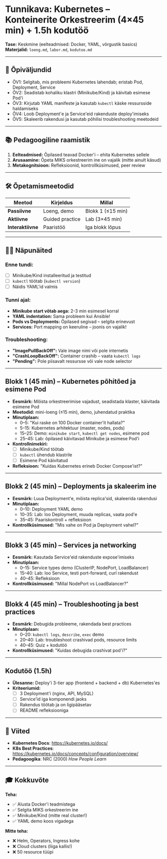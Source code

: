 # Tunnikava: Kubernetes – Konteinerite Orkestreerim (4×45 min) + 1.5h kodutöö

**Tase:** Keskmine (eelteadmised: Docker, YAML, võrgustik basics)  
**Materjalid:** `loeng.md`, `labor.md`, `kodutoo.md`

---

## 🎯 Õpiväljundid
- ÕV1: Selgitab, mis probleemi Kubernetes lahendab; eristab Pod, Deployment, Service
- ÕV2: Seadistab kohaliku klastri (Minikube/Kind) ja käivitab esimese Pod'i
- ÕV3: Kirjutab YAML manifeste ja kasutab `kubectl` käske ressursside haldamiseks
- ÕV4: Loob Deployment'e ja Service'eid rakenduste deploy'imiseks
- ÕV5: Skaleerib rakendusi ja kasutab põhilisi troubleshooting meetodeid

---

## 📚 Pedagoogiline raamistik

1. **Eelteadmised:** Õpilased teavad Docker'i – ehita Kubernetes sellele
2. **Arusaamine:** Õpeta MIKS orkestreerim ine on vajalik (mitte ainult käsud)
3. **Metakognitsioon:** Refleksioonid, kontrollküsimused, peer review

---

## 🛠️ Õpetamismeetodid

| Meetod | Kirjeldus | Millal |
|--------|-----------|--------|
| **Passiivne** | Loeng, demo | Blokk 1 (≤15 min) |
| **Aktiivne** | Guided practice | Lab (3×45 min) |
| **Interaktiivne** | Paaristöö | Iga blokk lõpus |

---

## 👨‍🏫 Näpunäited

### Enne tundi:
- [ ] Minikube/Kind installeeritud ja testitud
- [ ] `kubectl` töötab (`kubectl version`)
- [ ] Näidis YAML'id valmis

### Tunni ajal:
- **Minikube start võtab aega:** 2-3 min esimesel korral
- **YAML indentation:** Sama probleem kui Ansible!
- **Pods vs Deployments:** Õpilased segivad – selgita erinevust
- **Services:** Port mapping on keeruline – joonis on vajalik!

### Troubleshooting:
- **"ImagePullBackOff":** Vale image nimi või pole internetis
- **"CrashLoopBackOff":** Container crashib – vaata `kubectl logs`
- **"Pending":** Pole piisavalt ressursse või vale node selector

---

## Blokk 1 (45 min) – Kubernetes põhitõed ja esimene Pod

- **Eesmärk:** Mõista orkestreerimise vajadust, seadistada klaster, käivitada esimene Pod
- **Meetodid:** mini-loeng (≤15 min), demo, juhendatud praktika
- **Minutiplaan:**
  - 0–5: "Kui raske on 100 Docker container'it hallata?"
  - 5–15: Kubernetes arhitektuur (master, nodes, pods)
  - 15–25: Demo: `minikube start`, `kubectl get nodes`, esimene pod
  - 25–45: Lab: õpilased käivitavad Minikube ja esimese Pod'i
- **Kontrollnimekiri:**
  - [ ] Minikube/Kind töötab
  - [ ] `kubectl` ühendub klastrile
  - [ ] Esimene Pod käivitatud
- **Refleksioon:** "Kuidas Kubernetes erineb Docker Compose'ist?"

---

## Blokk 2 (45 min) – Deployments ja skaleerim ine

- **Eesmärk:** Luua Deployment'e, mõista replica'sid, skaleerida rakendusi
- **Minutiplaan:**
  - 0–10: Deployment YAML demo
  - 10–35: Lab: loo Deployment, muuda replicas, vaata pod'e
  - 35–45: Paariskontroll + refleksioon
- **Kontrollküsimused:** "Mis vahe on Pod ja Deployment vahel?"

---

## Blokk 3 (45 min) – Services ja networking

- **Eesmärk:** Kasutada Service'eid rakenduste expose'imiseks
- **Minutiplaan:**
  - 0–15: Service types demo (ClusterIP, NodePort, LoadBalancer)
  - 15–40: Lab: loo Service, testi port-forward, curl rakendust
  - 40–45: Refleksioon
- **Kontrollküsimused:** "Millal NodePort vs LoadBalancer?"

---

## Blokk 4 (45 min) – Troubleshooting ja best practices

- **Eesmärk:** Debugida probleeme, rakendada best practices
- **Minutiplaan:**
  - 0–20: `kubectl logs`, `describe`, `exec` demo
  - 20–40: Lab: troubleshoot crashivad pods, resource limits
  - 40–45: Quiz + kodutöö
- **Kontrollküsimused:** "Kuidas debugida crashivat pod'i?"

---

## Kodutöö (1.5h)

- **Ülesanne:** Deploy'i 3-tier app (frontend + backend + db) Kubernetes'es
- **Kriteeriumid:**
  - [ ] 3 Deployment'i (nginx, API, MySQL)
  - [ ] Service'id iga komponendi jaoks
  - [ ] Rakendus töötab ja on ligipääsetav
  - [ ] README refleksiooniga

---

## 📖 Viited

- **Kubernetes Docs**: https://kubernetes.io/docs/
- **K8s Best Practices**: https://kubernetes.io/docs/concepts/configuration/overview/
- **Pedagoogika**: NRC (2000) *How People Learn*

---

## 🎓 Kokkuvõte

**Teha:**
- ✅ Alusta Docker'i teadmistega
- ✅ Selgita MIKS orkestreerim ine
- ✅ Minikube/Kind (mitte real cluster!)
- ✅ YAML demo koos vigadega

**Mitte teha:**
- ❌ Helm, Operators, Ingress kohe
- ❌ Cloud clusters (liiga kallis!)
- ❌ 50 resource tüüpi

